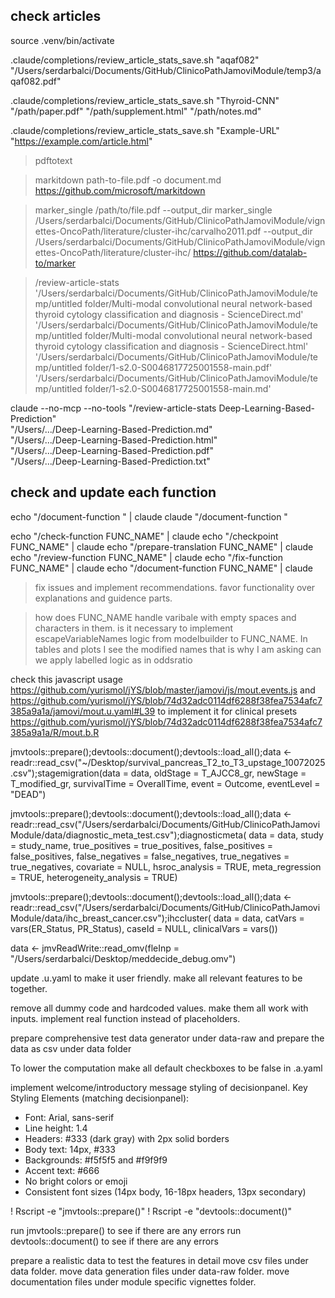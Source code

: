## check articles

source .venv/bin/activate

.claude/completions/review_article_stats_save.sh "aqaf082" \
  "/Users/serdarbalci/Documents/GitHub/ClinicoPathJamoviModule/temp3/aqaf082.pdf"

.claude/completions/review_article_stats_save.sh "Thyroid-CNN" \
  "/path/paper.pdf" "/path/supplement.html" "/path/notes.md"

.claude/completions/review_article_stats_save.sh "Example-URL" \
  "<https://example.com/article.html>"

> pdftotext

> markitdown path-to-file.pdf -o document.md
https://github.com/microsoft/markitdown

> marker_single /path/to/file.pdf --output_dir
marker_single /Users/serdarbalci/Documents/GitHub/ClinicoPathJamoviModule/vignettes-OncoPath/literature/cluster-ihc/carvalho2011.pdf --output_dir /Users/serdarbalci/Documents/GitHub/ClinicoPathJamoviModule/vignettes-OncoPath/literature/cluster-ihc/ 
https://github.com/datalab-to/marker


> /review-article-stats '/Users/serdarbalci/Documents/GitHub/ClinicoPathJamoviModule/temp/untitled folder/Multi-modal convolutional neural network-based thyroid cytology classification and diagnosis - ScienceDirect.md'
'/Users/serdarbalci/Documents/GitHub/ClinicoPathJamoviModule/temp/untitled folder/Multi-modal convolutional neural network-based thyroid cytology classification and diagnosis - ScienceDirect.html'
'/Users/serdarbalci/Documents/GitHub/ClinicoPathJamoviModule/temp/untitled folder/1-s2.0-S0046817725001558-main.pdf'
'/Users/serdarbalci/Documents/GitHub/ClinicoPathJamoviModule/temp/untitled folder/1-s2.0-S0046817725001558-main.md'

claude --no-mcp --no-tools "/review-article-stats Deep-Learning-Based-Prediction" \
  "/Users/.../Deep-Learning-Based-Prediction.md" \
  "/Users/.../Deep-Learning-Based-Prediction.html" \
  "/Users/.../Deep-Learning-Based-Prediction.pdf" \
  "/Users/.../Deep-Learning-Based-Prediction.txt"

## check and update each function

echo "/document-function " | claude
claude "/document-function "

echo "/check-function FUNC_NAME" | claude
echo "/checkpoint FUNC_NAME" | claude
echo "/prepare-translation FUNC_NAME" | claude
echo "/review-function FUNC_NAME" | claude
echo "/fix-function FUNC_NAME" | claude
echo "/document-function FUNC_NAME" | claude

> fix issues and implement recommendations. favor functionality over explanations and guidence parts.

> how does FUNC_NAME handle varibale with empty spaces and characters in them.
is it necessary to implement escapeVariableNames logic from modelbuilder to FUNC_NAME.
In tables and plots I see the modified names that is why I am asking
can we apply labelled logic as in oddsratio

check this javascript usage <https://github.com/yurismol/jYS/blob/master/jamovi/js/mout.events.js> and <https://github.com/yurismol/jYS/blob/74d32adc0114df6288f38fea7534afc7385a9a1a/jamovi/mout.u.yaml#L39>  to implement it for clinical presets
<https://github.com/yurismol/jYS/blob/74d32adc0114df6288f38fea7534afc7385a9a1a/R/mout.b.R>

jmvtools::prepare();devtools::document();devtools::load_all();data <- readr::read_csv("~/Desktop/survival_pancreas_T2_to_T3_upstage_10072025.csv");stagemigration(data = data, oldStage = T_AJCC8_gr, newStage = T_modified_gr, survivalTime = OverallTime, event = Outcome, eventLevel = "DEAD")


jmvtools::prepare();devtools::document();devtools::load_all();data <- readr::read_csv("/Users/serdarbalci/Documents/GitHub/ClinicoPathJamoviModule/data/diagnostic_meta_test.csv");diagnosticmeta(
    data = data,
    study = study_name,
    true_positives = true_positives,
    false_positives = false_positives,
    false_negatives = false_negatives,
    true_negatives = true_negatives,
    covariate = NULL,
    hsroc_analysis = TRUE,
    meta_regression = TRUE,
    heterogeneity_analysis = TRUE)


jmvtools::prepare();devtools::document();devtools::load_all();data <- readr::read_csv("/Users/serdarbalci/Documents/GitHub/ClinicoPathJamoviModule/data/ihc_breast_cancer.csv");ihccluster(
    data = data,
    catVars = vars(ER_Status, PR_Status),
    caseId = NULL,
    clinicalVars = vars())

data <- jmvReadWrite::read_omv(fleInp = "/Users/serdarbalci/Desktop/meddecide_debug.omv")



update .u.yaml to make it user friendly. make all relevant features to be together.

remove all dummy code and hardcoded values. make them all work with inputs. implement real function instead of placeholders.

prepare comprehensive test data generator under data-raw and prepare the data  as csv under data folder

To lower the computation make all default checkboxes to be false in .a.yaml

implement welcome/introductory message styling of decisionpanel.
Key Styling Elements (matching decisionpanel):
- Font: Arial, sans-serif
- Line height: 1.4
- Headers: #333 (dark gray) with 2px solid borders
- Body text: 14px, #333
- Backgrounds: #f5f5f5 and #f9f9f9
- Accent text: #666
- No bright colors or emoji
- Consistent font sizes (14px body, 16-18px headers, 13px secondary)

! Rscript -e "jmvtools::prepare()"
! Rscript -e "devtools::document()"

run jmvtools::prepare() to see if there are any errors
run devtools::document() to see if there are any errors

prepare a realistic data to test the features in detail
move csv files under data folder.
move data generation files under data-raw folder.
move documentation files under module specific vignettes folder.
